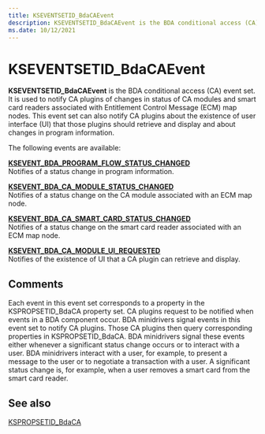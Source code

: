 ```yaml
---
title: KSEVENTSETID_BdaCAEvent
description: KSEVENTSETID_BdaCAEvent is the BDA conditional access (CA) event set.
ms.date: 10/12/2021
---
```


# KSEVENTSETID_BdaCAEvent

**KSEVENTSETID_BdaCAEvent** is the BDA conditional access (CA) event set. It is used to notify CA plugins of changes in status of CA modules and smart card readers associated with Entitlement Control Message (ECM) map nodes. This event set can also notify CA plugins about the existence of user interface (UI) that those plugins should retrieve and display and about changes in program information.

The following events are available:

[**KSEVENT_BDA_PROGRAM_FLOW_STATUS_CHANGED**](ksevent-bda-program-flow-status-changed.md)  
Notifies of a status change in program information.

[**KSEVENT_BDA_CA_MODULE_STATUS_CHANGED**](ksevent-bda-ca-module-status-changed.md)  
Notifies of a status change on the CA module associated with an ECM map node.

[**KSEVENT_BDA_CA_SMART_CARD_STATUS_CHANGED**](ksevent-bda-ca-smart-card-status-changed.md)  
Notifies of a status change on the smart card reader associated with an ECM map node.

[**KSEVENT_BDA_CA_MODULE_UI_REQUESTED**](ksevent-bda-ca-module-ui-requested.md)  
Notifies of the existence of UI that a CA plugin can retrieve and display.

## Comments

Each event in this event set corresponds to a property in the KSPROPSETID_BdaCA property set. CA plugins request to be notified when events in a BDA component occur. BDA minidrivers signal events in this event set to notify CA plugins. Those CA plugins then query corresponding properties in KSPROPSETID_BdaCA. BDA minidrivers signal these events either whenever a significant status change occurs or to interact with a user. BDA minidrivers interact with a user, for example, to present a message to the user or to negotiate a transaction with a user. A significant status change is, for example, when a user removes a smart card from the smart card reader.

## See also

[KSPROPSETID_BdaCA](kspropsetid-bdaca.md)
